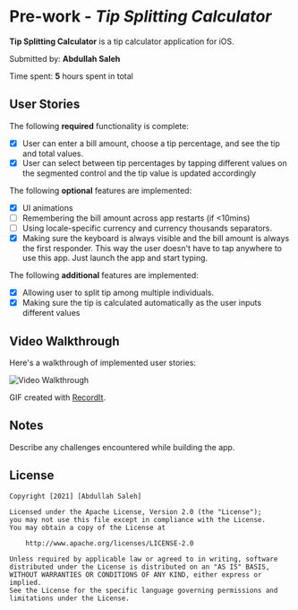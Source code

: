 # Pre-work - *Tip Splitting Calculator*

**Tip Splitting Calculator** is a tip calculator application for iOS.

Submitted by: **Abdullah Saleh**

Time spent: **5** hours spent in total

## User Stories

The following **required** functionality is complete:

* [x] User can enter a bill amount, choose a tip percentage, and see the tip and total values.
* [x] User can select between tip percentages by tapping different values on the segmented control and the tip value is updated accordingly

The following **optional** features are implemented:

* [x] UI animations
* [ ] Remembering the bill amount across app restarts (if <10mins)
* [ ] Using locale-specific currency and currency thousands separators.
* [x] Making sure the keyboard is always visible and the bill amount is always the first responder. This way the user doesn't have to tap anywhere to use this app. Just launch the app and start typing.

The following **additional** features are implemented:

- [x] Allowing user to split tip among multiple individuals. 
- [x] Making sure the tip is calculated automatically as the user inputs different values 

## Video Walkthrough

Here's a walkthrough of implemented user stories:

<img src='http://g.recordit.co/wIkogTguJM.gif' title='Video Walkthrough' width='' alt='Video Walkthrough' />

GIF created with [RecordIt](hhttps://recordit.co/).

## Notes

Describe any challenges encountered while building the app.

## License

    Copyright [2021] [Abdullah Saleh]

    Licensed under the Apache License, Version 2.0 (the "License");
    you may not use this file except in compliance with the License.
    You may obtain a copy of the License at

        http://www.apache.org/licenses/LICENSE-2.0

    Unless required by applicable law or agreed to in writing, software
    distributed under the License is distributed on an "AS IS" BASIS,
    WITHOUT WARRANTIES OR CONDITIONS OF ANY KIND, either express or implied.
    See the License for the specific language governing permissions and
    limitations under the License.
